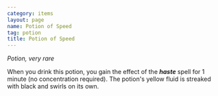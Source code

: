 ```yaml
---
category: items
layout: page
name: Potion of Speed 
tag: potion
title: Potion of Speed 
---
```


_Potion, very rare_ 

When you drink this potion, you gain the effect of the **_haste_** spell for 1 minute (no concentration required). The potion's yellow fluid is streaked with black and swirls on its own. 
